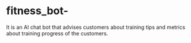 # fitness_bot-

It is an AI chat bot that advises customers about training tips and metrics about training progress of the customers.

